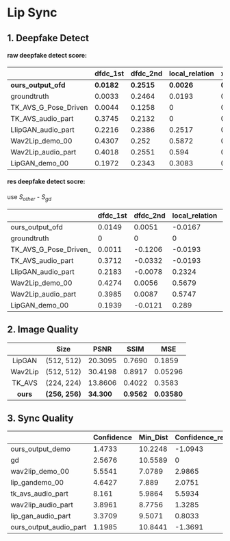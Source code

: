# Lip Sync

## 1. Deepfake Detect

#### raw deepfake detect score:

|                      | dfdc_1st   | dfdc_2nd   | local_relation | xception   | f3net      | com_evaluate |
| -------------------- | ---------- | ---------- | -------------- | ---------- | ---------- | ------------ |
| **ours_output_ofd**  | **0.0182** | **0.2515** | **0.0026**     | **0.3132** | **0.0133** | **0.1843**   |
| groundtruth          | 0.0033     | 0.2464     | 0.0193         | 0.2999     | 0.0127     | 0.179        |
| TK_AVS_G_Pose_Driven | 0.0044     | 0.1258     | 0              | 0.3072     | 0.0182     | 0.1402       |
| TK_AVS_audio_part    | 0.3745     | 0.2132     | 0              | 0.2951     | 0.0228     | 0.2787       |
| LIipGAN_audio_part   | 0.2216     | 0.2386     | 0.2517         | 0.3093     | 0.3475     | 0.4213       |
| Wav2Lip_demo_00      | 0.4307     | 0.252      | 0.5872         | 0.3025     | 0.6765     | 0.6922       |
| Wav2Lip_audio_part   | 0.4018     | 0.2551     | 0.594          | 0.3076     | 0.6765     | 0.6879       |
| LipGAN_demo_00       | 0.1972     | 0.2343     | 0.3083         | 0.301      | 0.3969     | 0.4425       |



#### res deepfake detect socre:

use $S_{other}$ - $S_{gd}$

|                       | dfdc_1st | dfdc_2nd | local_relation | xception | f3net  | com_evaluate |
| --------------------- | -------- | -------- | -------------- | -------- | ------ | ------------ |
| ours_output_ofd       | 0.0149   | 0.0051   | -0.0167        | 0.0133   | 0.0006 | 0.0053       |
| groundtruth           | 0        | 0        | 0              | 0        | 0      | 0            |
| TK_AVS_G_Pose_Driven_ | 0.0011   | -0.1206  | -0.0193        | 0.0073   | 0.0055 | -0.0388      |
| TK_AVS_audio_part     | 0.3712   | -0.0332  | -0.0193        | -0.0048  | 0.0101 | 0.0997       |
| LIipGAN_audio_part    | 0.2183   | -0.0078  | 0.2324         | 0.0094   | 0.3348 | 0.2423       |
| Wav2Lip_demo_00       | 0.4274   | 0.0056   | 0.5679         | 0.0026   | 0.6638 | 0.5132       |
| Wav2Lip_audio_part    | 0.3985   | 0.0087   | 0.5747         | 0.0077   | 0.6638 | 0.5089       |
| LipGAN_demo_00        | 0.1939   | -0.0121  | 0.289          | 0.0011   | 0.3842 | 0.2635       |



## 2. Image Quality

|          | Size           | PSNR       | SSIM       | MSE         |
| :------: | -------------- | ---------- | ---------- | ----------- |
|  LipGAN  | (512, 512)     | 20.3095    | 0.7690     | 0.1859      |
| Wav2Lip  | (512, 512)     | 30.4198    | 0.8917     | 0.05296     |
|  TK_AVS  | (224, 224)     | 13.8606    | 0.4022     | 0.3583      |
| **ours** | **(256, 256)** | **34.300** | **0.9562** | **0.03580** |





## 3. Sync Quality

|                        | Confidence | Min_Dist | Confidence_res | Min_Dist_res |
| ---------------------- | ---------- | -------- | -------------- | ------------ |
| ours_output_demo       | 1.4733     | 10.2248  | -1.0943        | -0.3341      |
| gd                     | 2.5676     | 10.5589  | 0              | 0            |
| wav2lip_demo_00        | 5.5541     | 7.0789   | 2.9865         | -3.48        |
| lip_gandemo_00         | 4.6427     | 7.889    | 2.0751         | -2.6699      |
| tk_avs_audio_part      | 8.161      | 5.9864   | 5.5934         | -4.5725      |
| wav2lip_audio_part     | 3.8961     | 8.7756   | 1.3285         | -1.7833      |
| lip_gan_audio_part     | 3.3709     | 9.5071   | 0.8033         | -1.0518      |
| ours_output_audio_part | 1.1985     | 10.8441  | -1.3691        | 0.2852       |



